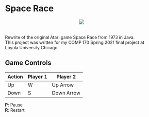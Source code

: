 # Space Race
<span style="display:block;text-align:center;"><img src="https://i.imgur.com/7pWO4Fo.png" /></span>
<br><br>
Rewrite of the original Atari game Space Race from 1973 in Java. <br />
This project was written for my COMP 170 Spring 2021 final project at Loyola University Chicago


## Game Controls

| Action | Player 1 | Player 2   |
|--------|----------|------------|
| Up     | W        | Up Arrow   |
| Down   | S        | Down Arrow |

**P**: Pause <br />
**R**: Restart

